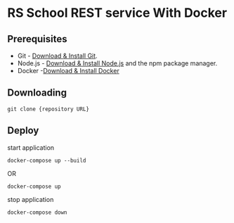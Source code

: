 # RS School REST service With Docker

## Prerequisites

- Git - [Download & Install Git](https://git-scm.com/downloads).
- Node.js - [Download & Install Node.js](https://nodejs.org/en/download/) and the npm package manager.
- Docker -[Download & Install Docker](https://www.docker.com/get-started)

## Downloading

```
git clone {repository URL}
```

## Deploy

start application

```
docker-compose up --build
```

OR

```
docker-compose up
```

stop application

```
docker-compose down
```

